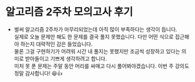 # 알고리즘 2주차 모의고사 후기
- 벌써 알고리즘 2주차가 마무리되었는데 아직 많이 부족하다는 생각이 듭니다.  
실제로 오늘 문제만 해도 한 문제를 결국 풀지 못했습니다. 다만 어떤 식으로 접근해야 하는지 대략적인 감은 들었습니다.  
물론 그걸 구현하기가 어려워 시간 내 풀지는 못했지만 조금씩 성장하고 있다는 의미로 받아들이고 기쁘게 생각하려고 합니다.  
미처 못 푼 문제는 주말 동안 머리를 싸매고 다시 풀어봐야겠습니다. 이번 주 강의도 정말 감사합니다! 😆👍